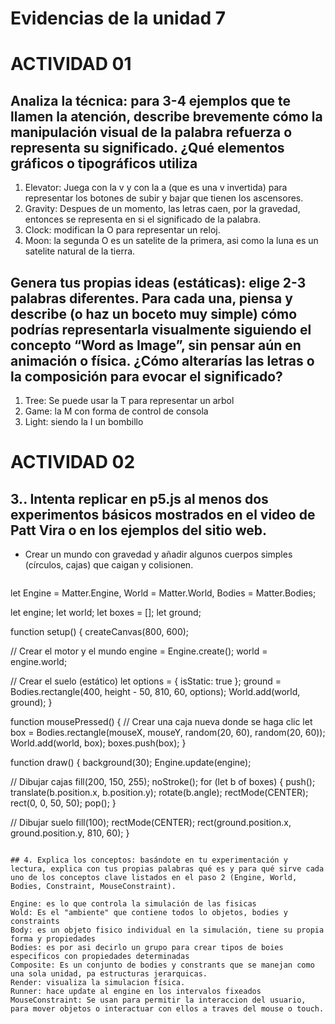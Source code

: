 # Evidencias de la unidad 7

# ACTIVIDAD 01

## Analiza la técnica: para 3-4 ejemplos que te llamen la atención, describe brevemente cómo la manipulación visual de la palabra refuerza o representa su significado. ¿Qué elementos gráficos o tipográficos utiliza

1. Elevator: Juega con la v y con la a (que es una v invertida) para representar los botones de subir y bajar que tienen los ascensores.
2. Gravity: Despues de un momento, las letras caen, por la gravedad, entonces se representa en si el significado de la palabra.
3. Clock: modifican la O para representar un reloj.
4. Moon: la segunda O es un satelite de la primera, asi como la luna es un satelite natural de la tierra.

## Genera tus propias ideas (estáticas): elige 2-3 palabras diferentes. Para cada una, piensa y describe (o haz un boceto muy simple) cómo podrías representarla visualmente siguiendo el concepto “Word as Image”, sin pensar aún en animación o física. ¿Cómo alterarías las letras o la composición para evocar el significado?

1. Tree: Se puede usar la T para representar un arbol
2. Game: la M con forma de control de consola
3. Light: siendo la I un bombillo

# ACTIVIDAD 02
## 3.. Intenta replicar en p5.js al menos dos experimentos básicos mostrados en el video de Patt Vira o en los ejemplos del sitio web.

* Crear un mundo con gravedad y añadir algunos cuerpos simples (círculos, cajas) que caigan y colisionen.
  
  ```js

let Engine = Matter.Engine,
    World = Matter.World,
    Bodies = Matter.Bodies;

let engine;
let world;
let boxes = [];
let ground;

function setup() {
  createCanvas(800, 600);

  // Crear el motor y el mundo
  engine = Engine.create();
  world = engine.world;

  // Crear el suelo (estático)
  let options = {
    isStatic: true
  };
  ground = Bodies.rectangle(400, height - 50, 810, 60, options);
  World.add(world, ground);
}

function mousePressed() {
  // Crear una caja nueva donde se haga clic
  let box = Bodies.rectangle(mouseX, mouseY, random(20, 60), random(20, 60));
  World.add(world, box);
  boxes.push(box);
}

function draw() {
  background(30);
  Engine.update(engine);

  // Dibujar cajas
  fill(200, 150, 255);
  noStroke();
  for (let b of boxes) {
    push();
    translate(b.position.x, b.position.y);
    rotate(b.angle);
    rectMode(CENTER);
    rect(0, 0, 50, 50);
    pop();
  }

  // Dibujar suelo
  fill(100);
  rectMode(CENTER);
  rect(ground.position.x, ground.position.y, 810, 60);
}

  ```

## 4. Explica los conceptos: basándote en tu experimentación y lectura, explica con tus propias palabras qué es y para qué sirve cada uno de los conceptos clave listados en el paso 2 (Engine, World, Bodies, Constraint, MouseConstraint).

Engine: es lo que controla la simulación de las fisicas
Wold: Es el "ambiente" que contiene todos lo objetos, bodies y constraints
Body: es un objeto fisico individual en la simulación, tiene su propia forma y propiedades
Bodies: es por asi decirlo un grupo para crear tipos de boies especificos con propiedades determinadas
Composite: Es un conjunto de bodies y constrants que se manejan como una sola unidad, pa estructuras jerarquicas.
Render: visualiza la simulacion física.
Runner: hace update al engine en los intervalos fixeados
MouseConstraint: Se usan para permitir la interaccion del usuario, para mover objetos o interactuar con ellos a traves del mouse o touch.



